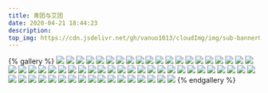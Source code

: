 ```yaml
---
title: 青团与艾团
date: 2020-04-21 18:44:23
description:
top_img: https://cdn.jsdelivr.net/gh/vanuo1013/cloudImg/img/sub-banner01.jpg
---
```


{% gallery %}
![](https://cdn.jsdelivr.net/gh/vanuo1013/cloudImg/img/62.jpg)
![](https://cdn.jsdelivr.net/gh/vanuo1013/cloudImg/img/61.jpg)
![](https://cdn.jsdelivr.net/gh/vanuo1013/cloudImg/img/60.jpg)
![](https://cdn.jsdelivr.net/gh/vanuo1013/cloudImg/img/59.jpg)
![](https://cdn.jsdelivr.net/gh/vanuo1013/cloudImg/img/58.jpg)
![](https://cdn.jsdelivr.net/gh/vanuo1013/cloudImg/img/57.jpg)
![](https://cdn.jsdelivr.net/gh/vanuo1013/cloudImg/img/56.jpg)
![](https://cdn.jsdelivr.net/gh/vanuo1013/cloudImg/img/55.jpg)
![](https://cdn.jsdelivr.net/gh/vanuo1013/cloudImg/img/54.jpg)
![](https://cdn.jsdelivr.net/gh/vanuo1013/cloudImg/img/53.jpg)
![](https://cdn.jsdelivr.net/gh/vanuo1013/cloudImg/img/52.jpg)
![](https://cdn.jsdelivr.net/gh/vanuo1013/cloudImg/img/51.jpg)
![](https://cdn.jsdelivr.net/gh/vanuo1013/cloudImg/img/50.jpg)
![](https://cdn.jsdelivr.net/gh/vanuo1013/cloudImg/img/49.jpg)
![](https://cdn.jsdelivr.net/gh/vanuo1013/cloudImg/img/48.jpg)
![](https://cdn.jsdelivr.net/gh/vanuo1013/cloudImg/img/47.jpg)
![](https://cdn.jsdelivr.net/gh/vanuo1013/cloudImg/img/46.jpg)
![](https://cdn.jsdelivr.net/gh/vanuo1013/cloudImg/img/45.jpg)
![](https://cdn.jsdelivr.net/gh/vanuo1013/cloudImg/img/44.jpg)
![](https://cdn.jsdelivr.net/gh/vanuo1013/cloudImg/img/43.jpg)
![](https://cdn.jsdelivr.net/gh/vanuo1013/cloudImg/img/42.jpg)
![](https://cdn.jsdelivr.net/gh/vanuo1013/cloudImg/img/41.jpg)
![](https://cdn.jsdelivr.net/gh/vanuo1013/cloudImg/img/40.jpg)
![](https://cdn.jsdelivr.net/gh/vanuo1013/cloudImg/img/39.jpg)
![](https://cdn.jsdelivr.net/gh/vanuo1013/cloudImg/img/38.jpg)
![](https://cdn.jsdelivr.net/gh/vanuo1013/cloudImg/img/37.jpg)
![](https://cdn.jsdelivr.net/gh/vanuo1013/cloudImg/img/36.jpg)
![](https://cdn.jsdelivr.net/gh/vanuo1013/cloudImg/img/35.jpg)
![](https://cdn.jsdelivr.net/gh/vanuo1013/cloudImg/img/34.jpg)
![](https://cdn.jsdelivr.net/gh/vanuo1013/cloudImg/img/33.jpg)
![](https://cdn.jsdelivr.net/gh/vanuo1013/cloudImg/img/32.jpg)
![](https://cdn.jsdelivr.net/gh/vanuo1013/cloudImg/img/31.jpg)
![](https://cdn.jsdelivr.net/gh/vanuo1013/cloudImg/img/30.jpg)
![](https://cdn.jsdelivr.net/gh/vanuo1013/cloudImg/img/29.jpg)
![](https://cdn.jsdelivr.net/gh/vanuo1013/cloudImg/img/28.jpg)
![](https://cdn.jsdelivr.net/gh/vanuo1013/cloudImg/img/27.jpg)
![](https://cdn.jsdelivr.net/gh/vanuo1013/cloudImg/img/26.jpg)
![](https://cdn.jsdelivr.net/gh/vanuo1013/cloudImg/img/25.jpg)
![](https://cdn.jsdelivr.net/gh/vanuo1013/cloudImg/img/24.jpg)
![](https://cdn.jsdelivr.net/gh/vanuo1013/cloudImg/img/23.jpg)
![](https://cdn.jsdelivr.net/gh/vanuo1013/cloudImg/img/22.jpg)
![](https://cdn.jsdelivr.net/gh/vanuo1013/cloudImg/img/21.jpg)
![](https://cdn.jsdelivr.net/gh/vanuo1013/cloudImg/img/20.jpg)
![](https://cdn.jsdelivr.net/gh/vanuo1013/cloudImg/img/19.jpg)
![](https://cdn.jsdelivr.net/gh/vanuo1013/cloudImg/img/18.jpg)
![](https://cdn.jsdelivr.net/gh/vanuo1013/cloudImg/img/17.jpg)
![](https://cdn.jsdelivr.net/gh/vanuo1013/cloudImg/img/16.jpg)
![](https://cdn.jsdelivr.net/gh/vanuo1013/cloudImg/img/15.jpg)
![](https://cdn.jsdelivr.net/gh/vanuo1013/cloudImg/img/14.jpg)
![](https://cdn.jsdelivr.net/gh/vanuo1013/cloudImg/img/13.jpg)
![](https://cdn.jsdelivr.net/gh/vanuo1013/cloudImg/img/12.jpg)
![](https://cdn.jsdelivr.net/gh/vanuo1013/cloudImg/img/11.jpg)
![](https://cdn.jsdelivr.net/gh/vanuo1013/cloudImg/img/10.jpg)
![](https://cdn.jsdelivr.net/gh/vanuo1013/cloudImg/img/09.jpg)
![](https://cdn.jsdelivr.net/gh/vanuo1013/cloudImg/img/08.jpg)
![](https://cdn.jsdelivr.net/gh/vanuo1013/cloudImg/img/07.jpg)
![](https://cdn.jsdelivr.net/gh/vanuo1013/cloudImg/img/06.jpg)
![](https://cdn.jsdelivr.net/gh/vanuo1013/cloudImg/img/05.jpg)
![](https://cdn.jsdelivr.net/gh/vanuo1013/cloudImg/img/04.jpg)
![](https://cdn.jsdelivr.net/gh/vanuo1013/cloudImg/img/03.jpg)
![](https://cdn.jsdelivr.net/gh/vanuo1013/cloudImg/img/02.jpg)
![](https://cdn.jsdelivr.net/gh/vanuo1013/cloudImg/img/01.jpg)
{% endgallery %}